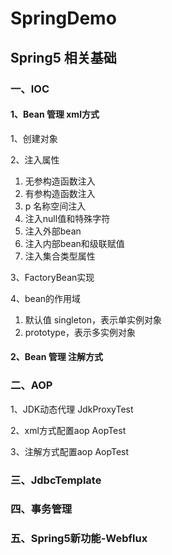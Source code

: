 # SpringDemo

## Spring5 相关基础

### 一、IOC
#### 1、Bean 管理 xml方式
1、创建对象

2、注入属性
1. 无参构造函数注入
2. 有参构造函数注入
3. p 名称空间注入
4. 注入null值和特殊字符
5. 注入外部bean
6. 注入内部bean和级联赋值
7. 注入集合类型属性

3、FactoryBean实现

4、bean的作用域
1. 默认值 singleton，表示单实例对象
2. prototype，表示多实例对象

#### 2、Bean 管理 注解方式

### 二、AOP
1、JDK动态代理 JdkProxyTest

2、xml方式配置aop AopTest

3、注解方式配置aop AopTest

### 三、JdbcTemplate

### 四、事务管理

### 五、Spring5新功能-Webflux